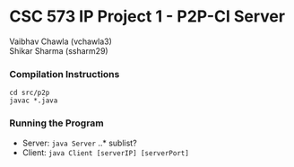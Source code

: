 # CSC 573 IP Project 1 - P2P-CI Server
Vaibhav Chawla (vchawla3)  
Shikar Sharma (ssharm29)

### Compilation Instructions
`cd src/p2p`  
`javac *.java`

### Running the Program
* Server: `java Server`
..* sublist?
* Client: `java Client [serverIP] [serverPort]`